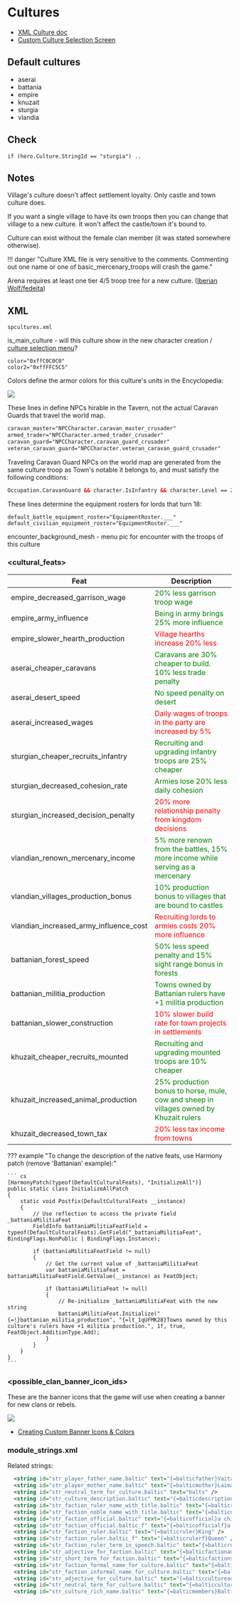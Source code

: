 # Cultures

- [XML Culture doc](https://docs.bannerlordmodding.com/_xmldocs/spcultures/culture/)
- [Custom Culture Selection Screen](/guides/custom_culture_selection_screen/)

## Default cultures

* aserai
* battania
* empire
* knuzait
* sturgia
* vlandia



## Check

    if (hero.Culture.StringId == "sturgia") ..


## Notes

Village's culture doesn't affect settlement loyalty. Only castle and town culture does.

If you want a single village to have its own troops then you can change that village to a new culture. It won't affect the castle/town it's bound to.

Culture can exist without the female clan member (it was stated somewhere otherwise).

!!! danger "Culture XML file is very sensitive to the comments. Commenting out one name or one of basic_mercenary_troops will crash the game."

Arena requires at least one tier 4/5 troop tree for a new culture. ([Iberian Wolf/fedeita](https://discord.com/channels/411286129317249035/411286129317249038/1231437906145443861))

## XML

    spcultures.xml


is_main_culture - will this culture show in the new character creation / [culture selection menu](/guides/custom_culture_selection_screen/)?

    color="0xffC0C0C0"
    color2="0xffFFC5C5"

Colors define the armor colors for this culture's units in the Encyclopedia:

![](/pics/4LnIbLN.png)

These lines in define NPCs hirable in the Tavern, not the actual Caravan Guards that travel the world map.

``` xml
caravan_master="NPCCharacter.caravan_master_crusader"
armed_trader="NPCCharacter.armed_trader_crusader"
caravan_guard="NPCCharacter.caravan_guard_crusader"
veteran_caravan_guard="NPCCharacter.veteran_caravan_guard_crusader"
```

Traveling Caravan Guard NPCs on the world map are generated from the same culture troop as Town's notable it belongs to, and must satisfy the following conditions:

``` xml
Occupation.CaravanGuard && character.IsInfantry && character.Level == 26 && character.Culture == mobileParty.Party.Owner.Culture
```

These lines determine the equipment rosters for lords that turn 18:

    default_battle_equipment_roster="EquipmentRoster.___"
    default_civilian_equipment_roster="EquipmentRoster.___"


encounter_background_mesh - menu pic for encounter with the troops of this culture

### &lt;cultural_feats>

| Feat | Description |
| ------------ | --------- |
| empire_decreased_garrison_wage | <span style="color:green">20% less garrison troop wage</span> |
| empire_army_influence | <span style="color:green">Being in army brings 25% more influence</span> |
| empire_slower_hearth_production | <span style="color:red">Village hearths increase 20% less</span> |
| aserai_cheaper_caravans | <span style="color:green">Caravans are 30% cheaper to build. 10% less trade penalty</span> |
| aserai_desert_speed | <span style="color:green">No speed penalty on desert</span> |
| aserai_increased_wages | <span style="color:red">Daily wages of troops in the party are increased by 5%</span> |
| sturgian_cheaper_recruits_infantry | <span style="color:green">Recruiting and upgrading infantry troops are 25% cheaper</span> |
| sturgian_decreased_cohesion_rate | <span style="color:green">Armies lose 20% less daily cohesion</span> |
| sturgian_increased_decision_penalty | <span style="color:red">20% more relationship penalty from kingdom decisions</span> |
| vlandian_renown_mercenary_income | <span style="color:green">5% more renown from the battles, 15% more income while serving as a mercenary</span> |
| vlandian_villages_production_bonus | <span style="color:green">10% production bonus to villages that are bound to castles</span> |
| vlandian_increased_army_influence_cost | <span style="color:red">Recruiting lords to armies costs 20% more influence</span> |
| battanian_forest_speed | <span style="color:green">50% less speed penalty and 15% sight range bonus in forests</span> |
| battanian_militia_production | <span style="color:green">Towns owned by Battanian rulers have +1 militia production</span> |
| battanian_slower_construction | <span style="color:red">10% slower build rate for town projects in settlements</span> |
| khuzait_cheaper_recruits_mounted | <span style="color:green">Recruiting and upgrading mounted troops are 10% cheaper</span> |
| khuzait_increased_animal_production | <span style="color:green">25% production bonus to horse, mule, cow and sheep in villages owned by Khuzait rulers</span> |
| khuzait_decreased_town_tax | <span style="color:red">20% less tax income from towns</span> |


??? example "To change the description of the native feats, use Harmony patch (remove 'Battanian' example):"

    ``` cs
    [HarmonyPatch(typeof(DefaultCulturalFeats), "InitializeAll")]
    public static class InitializeAllPatch
    {
        static void Postfix(DefaultCulturalFeats __instance)
        {
            // Use reflection to access the private field _battaniaMilitiaFeat
            FieldInfo battaniaMilitiaFeatField = typeof(DefaultCulturalFeats).GetField("_battaniaMilitiaFeat", BindingFlags.NonPublic | BindingFlags.Instance);

            if (battaniaMilitiaFeatField != null)
            {
                // Get the current value of _battaniaMilitiaFeat
                var battaniaMilitiaFeat = battaniaMilitiaFeatField.GetValue(__instance) as FeatObject;

                if (battaniaMilitiaFeat != null)
                {
                    // Re-initialize _battaniaMilitiaFeat with the new string
                    battaniaMilitiaFeat.Initialize("{=!}battanian_militia_production", "{=lt_1qUFMK28}Towns owned by this culture's rulers have +1 militia production.", 1f, true, FeatObject.AdditionType.Add);
                }
            }
        }
    }
    ```

### &lt;possible_clan_banner_icon_ids>

These are the banner icons that the game will use when creating a banner for new clans or rebels.

![](/pics/banner_icons.png)


* [Creating Custom Banner Icons & Colors](https://moddocs.bannerlord.com/asset-management/creating_custom_banner_icons/)

### module_strings.xml

Related strings:

``` xml
  <string id="str_player_father_name.baltic" text="{=balticfather}Vaitas" />
  <string id="str_player_mother_name.baltic" text="{=balticmother}Laima" />
  <string id="str_neutral_term_for_culture.baltic" text="balts" />
  <string id="str_culture_description.baltic" text="{=balticdescription}The Balts, who live along the southeastern Baltic Sea, have their own languages, unique cultural practices, and pagan beliefs. They organize themselves into tribes, each led by a chieftain, maintaining independence while sharing a common cultural and religious bond." />
  <string id="str_faction_ruler_name_with_title.baltic" text="{=balticrulertitle}{RULER.NAME} {?RULER.GENDER}Queen{?}King{\?}" />
  <string id="str_faction_noble_name_with_title.baltic" text="{=balticnobletitle}{RULER.NAME} {?RULER.GENDER}Rikis{?}Rikis{\?}" />
  <string id="str_faction_official.baltic" text="{=balticofficial}a chieftain" />
  <string id="str_faction_official.baltic_f" text="{=balticofficialf}a lady" />
  <string id="str_faction_ruler.baltic" text="{=balticruler}King" />
  <string id="str_faction_ruler.baltic_f" text="{=balticrulerf}Queen" />
  <string id="str_faction_ruler_term_in_speech.baltic" text="{=balticrulerterm}{RULER.NAME} {?RULER.GENDER}Queen{?}King{\?}" />
  <string id="str_adjective_for_faction.baltic" text="{=balticfactionadjective}Baltic" />
  <string id="str_short_term_for_faction.baltic" text="{=balticfactionshortterm}Baltic" />
  <string id="str_faction_formal_name_for_culture.baltic" text="{=balticfactionformalname}The Baltic Tribes" />
  <string id="str_faction_informal_name_for_culture.baltic" text="{=balticfactioninformalname}the Baltic Tribes" />
  <string id="str_adjective_for_culture.baltic" text="{=balticcultureadjective}Baltic" />
  <string id="str_neutral_term_for_culture.baltic" text="{=balticcultureneutralterm}Baltic" />
  <string id="str_culture_rich_name.baltic" text="{=balticmembers}Baltic" />	
```




